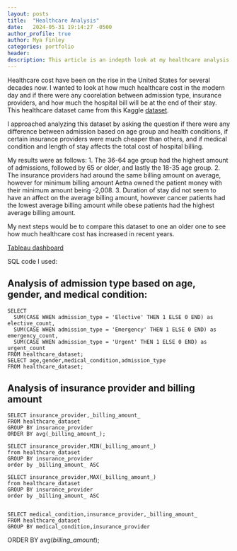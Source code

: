 ```yaml
---
layout: posts
title:  "Healthcare Analysis"
date:   2024-05-31 19:14:27 -0500
author_profile: true
author: Mya Finley
categories: portfolio
header:
description: This article is an indepth look at my healthcare analysis featured on both my resume and portfolio.
---
```

Healthcare cost have been on the rise in the United States for several decades now. I wanted to look at how much healthcare cost in the modern day and if there were any coorelation between admission type, insurance providers, and how much the hospital bill will be at the end of their stay. This healthcare dataset came from this Kaggle [dataset](https://www.kaggle.com/datasets/prasad22/healthcare-dataset).

I approached analyzing this dataset by asking the question if there were any difference between admission based on age group and health conditions, if certain insurance providers were much cheaper than others, and if medical condition and length of stay affects the total cost of hospital billing.

My results were as follows:
	1. The 36-64 age group had the highest amount of admissions, followed by 65 or older, and lastly the 18-35 age group.
	2. The insurance providers had around the same billing amount on average, however for minimum billing amount Aetna owned the patient money with their minimum amount being -2,008.
	3. Duration of stay did not seem to have an affect on the average billing amount, however cancer patients had the lowest average billing amount while obese patients had the highest average billing amount.

My next steps would be to compare this dataset to one an older one to see how much healthcare cost has increased in recent years.

[Tableau dashboard](https://public.tableau.com/views/HealthcareAnalysisPortfolio/AdmissionAnalysis?:language=en-US&:sid=&:display_count=n&:origin=viz_share_link)


SQL code I used:
## Analysis of admission type based on age, gender, and medical condition:
	SELECT
	  SUM(CASE WHEN admission_type = 'Elective' THEN 1 ELSE 0 END) as elective_count,
	  SUM(CASE WHEN admission_type = 'Emergency' THEN 1 ELSE 0 END) as emergency_count,
	  SUM(CASE WHEN admission_type = 'Urgent' THEN 1 ELSE 0 END) as urgent_count
	FROM healthcare_dataset;
	SELECT age,gender,medical_condition,admission_type
	FROM healthcare_dataset;
		
		
## Analysis of insurance provider and billing amount 
	SELECT insurance_provider,_billing_amount_
	FROM healthcare_dataset
	GROUP BY insurance_provider
	ORDER BY avg(_billing_amount_);
	
	SELECT insurance_provider,MIN(_billing_amount_)
	from healthcare_dataset
	GROUP BY insurance_provider
	order by _billing_amount_ ASC
	
	SELECT insurance_provider,MAX(_billing_amount_)
	from healthcare_dataset
	GROUP BY insurance_provider
	order by _billing_amount_ ASC
	
	
	SELECT medical_condition,insurance_provider,_billing_amount_
	FROM healthcare_dataset
	GROUP BY medical_condition,insurance_provider
  ORDER BY avg(_billing_amount_);
